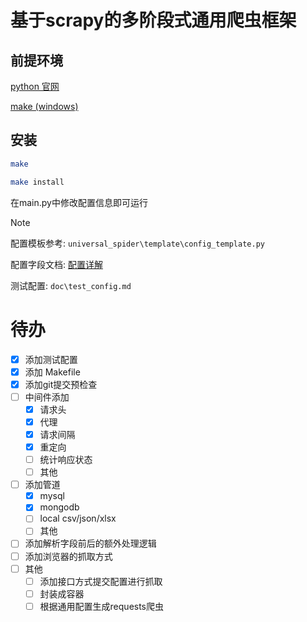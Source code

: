 # 基于scrapy的多阶段式通用爬虫框架

## 前提环境

[python 官网](https://www.python.org/)

[make (windows)](https://gnuwin32.sourceforge.net/packages/make.htm)

## 安装

```bash
make
```

```bash
make install
```

在main.py中修改配置信息即可运行

> [!note]
>
> 配置模板参考: `universal_spider\template\config_template.py`
> 
> 配置字段文档: [配置详解](.\doc\配置详解.md)
>
> 测试配置: `doc\test_config.md`
> 

# 待办

- [X] 添加测试配置
- [X] 添加 Makefile
- [X] 添加git提交预检查
- [ ] 中间件添加
  - [X] 请求头
  - [X] 代理
  - [X] 请求间隔
  - [X] 重定向
  - [ ] 统计响应状态
  - [ ] 其他
- [ ] 添加管道
  - [X] mysql
  - [X] mongodb
  - [ ] local csv/json/xlsx
  - [ ] 其他
- [ ] 添加解析字段前后的额外处理逻辑
- [ ] 添加浏览器的抓取方式
- [ ] 其他
  - [ ] 添加接口方式提交配置进行抓取
  - [ ] 封装成容器
  - [ ] 根据通用配置生成requests爬虫
